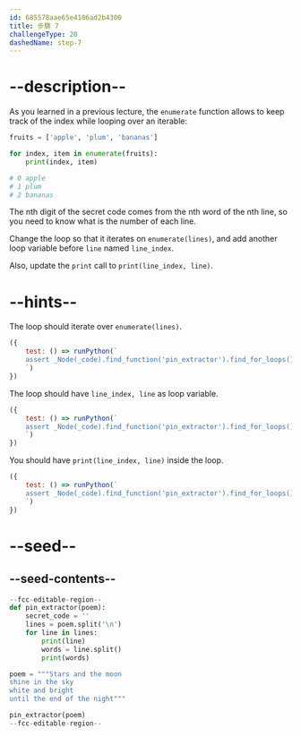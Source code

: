 ```yaml
---
id: 685578aae65e4106ad2b4300
title: 步驟 7
challengeType: 20
dashedName: step-7
---
```


# --description--

As you learned in a previous lecture, the `enumerate` function allows to keep track of the index while looping over an iterable:

```py
fruits = ['apple', 'plum', 'bananas'] 

for index, item in enumerate(fruits):  
    print(index, item)  

# 0 apple  
# 1 plum
# 2 bananas
```

The nth digit of the secret code comes from the nth word of the nth line, so you need to know what is the number of each line.

Change the loop so that it iterates on `enumerate(lines)`, and add another loop variable before `line` named `line_index`.

Also, update the `print` call to `print(line_index, line)`.

# --hints--

The loop should iterate over `enumerate(lines)`.

```js
({
    test: () => runPython(`
    assert _Node(_code).find_function('pin_extractor').find_for_loops()[0].find_for_iter().is_equivalent('enumerate(lines)')
    `)
})
```

The loop should have `line_index, line` as loop variable.

```js
({
    test: () => runPython(`
    assert _Node(_code).find_function('pin_extractor').find_for_loops()[0].find_for_vars().is_equivalent('line_index, line')
    `)
})
```

You should have `print(line_index, line)` inside the loop.

```js
({
    test: () => runPython(`
    assert _Node(_code).find_function('pin_extractor').find_for_loops()[0].find_bodies()[0].has_call('print(line_index, line)')
    `)
})
```

# --seed--

## --seed-contents--

```py
--fcc-editable-region--
def pin_extractor(poem):
    secret_code = ''
    lines = poem.split('\n')
    for line in lines:
        print(line)
        words = line.split()
        print(words)

poem = """Stars and the moon
shine in the sky
white and bright
until the end of the night"""

pin_extractor(poem)
--fcc-editable-region--

```
